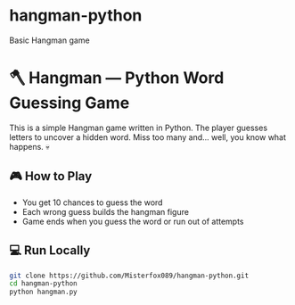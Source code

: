 # hangman-python
Basic Hangman game
# 🪓 Hangman — Python Word Guessing Game

This is a simple Hangman game written in Python. The player guesses letters to uncover a hidden word. Miss too many and... well, you know what happens. 💀

## 🎮 How to Play

- You get 10 chances to guess the word
- Each wrong guess builds the hangman figure
- Game ends when you guess the word or run out of attempts

## 💻 Run Locally

```bash
git clone https://github.com/Misterfox089/hangman-python.git
cd hangman-python
python hangman.py
